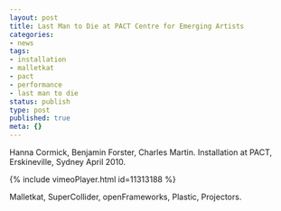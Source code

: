 ```yaml
---
layout: post
title: Last Man to Die at PACT Centre for Emerging Artists
categories:
- news
tags:
- installation
- malletkat
- pact
- performance
- last man to die
status: publish
type: post
published: true
meta: {}
---
```


Hanna Cormick,
Benjamin Forster,
Charles Martin.
Installation at PACT, Erskineville, Sydney
April 2010.

{% include vimeoPlayer.html id=11313188 %}

<!-- <iframe src="https://player.vimeo.com/video/11313188" width="640" height="480" frameborder="0" allow="autoplay; fullscreen" allowfullscreen></iframe> -->
<!-- <p><a href="https://vimeo.com/11313188">LMTD Installation at PACT Centre for Emerging Artists</a> from <a href="https://vimeo.com/cpmpercussion">Charles Martin</a> on <a href="https://vimeo.com">Vimeo</a>.</p> -->

Malletkat, SuperCollider, openFrameworks, Plastic, Projectors.
